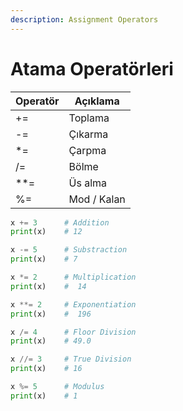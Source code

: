 ```yaml
---
description: Assignment Operators
---
```


# Atama Operatörleri

| Operatör | Açıklama    |
| -------- | ----------- |
| +=       | Toplama     |
| -=       | Çıkarma     |
| \*=      | Çarpma      |
| /=       | Bölme       |
| \*\*=    | Üs alma     |
| %=       | Mod / Kalan |

```python
x += 3      # Addition
print(x)    # 12

x -= 5      # Substraction
print(x)    # 7

x *= 2      # Multiplication 
print(x)    #  14

x **= 2     # Exponentiation 
print(x)    #  196

x /= 4      # Floor Division
print(x)    # 49.0

x //= 3     # True Division
print(x)    # 16

x %= 5      # Modulus 
print(x)    # 1
```
